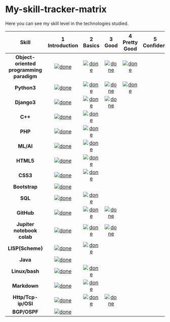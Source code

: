 # My-skill-tracker-matrix
Here you can see my skill level in the technologies studied.

<table>
<thead>
<tr>
<th align="center">Skill</th>
<th align="center">1<br>Introduction</th>
<th align="center">2<br>Basics</th>
<th align="center">3<br>Good</th>
<th align="center">4<br>Pretty Good</th>
<th align="center">5<br>Сonfident</th>
<th align="center">6<br>Very Сonfident</th>
<th align="center">7<br>Expert</th>
</tr>
</thead>
<tbody>
<tr>
<td align="center"><strong>Object-oriented programming paradigm</strong></td>
<td align="center"><a target="_blank" rel="noopener noreferrer" href="https://user-images.githubusercontent.com/29199184/32275438-8385f5c0-bf0b-11e7-9406-42265f71e2bd.png"><img src="https://user-images.githubusercontent.com/29199184/32275438-8385f5c0-bf0b-11e7-9406-42265f71e2bd.png" alt="done" title="Done" style="max-width:100%;"></a></td>
<td align="center"><a target="_blank" rel="noopener noreferrer" href="https://user-images.githubusercontent.com/29199184/32275438-8385f5c0-bf0b-11e7-9406-42265f71e2bd.png"><img src="https://user-images.githubusercontent.com/29199184/32275438-8385f5c0-bf0b-11e7-9406-42265f71e2bd.png" alt="done" title="Done" style="max-width:100%;"></a></td>
<td align="center"><a target="_blank" rel="noopener noreferrer" href="https://user-images.githubusercontent.com/29199184/32275438-8385f5c0-bf0b-11e7-9406-42265f71e2bd.png"><img src="https://user-images.githubusercontent.com/29199184/32275438-8385f5c0-bf0b-11e7-9406-42265f71e2bd.png" alt="done" title="Done" style="max-width:100%;"></a></td>
<td align="center"><a target="_blank" rel="noopener noreferrer" href="https://user-images.githubusercontent.com/29199184/32275438-8385f5c0-bf0b-11e7-9406-42265f71e2bd.png"><img src="https://user-images.githubusercontent.com/29199184/32275438-8385f5c0-bf0b-11e7-9406-42265f71e2bd.png" alt="done" title="Done" style="max-width:100%;"></a></td>
<td align="center"></td>
<td align="center"></td>
<td align="center"></td>
</tr>
<tr>
<td align="center"><strong>Python3</strong></td>
<td align="center"><a target="_blank" rel="noopener noreferrer" href="https://user-images.githubusercontent.com/29199184/32275438-8385f5c0-bf0b-11e7-9406-42265f71e2bd.png"><img src="https://user-images.githubusercontent.com/29199184/32275438-8385f5c0-bf0b-11e7-9406-42265f71e2bd.png" alt="done" title="Done" style="max-width:100%;"></a></td>
<td align="center"><a target="_blank" rel="noopener noreferrer" href="https://user-images.githubusercontent.com/29199184/32275438-8385f5c0-bf0b-11e7-9406-42265f71e2bd.png"><img src="https://user-images.githubusercontent.com/29199184/32275438-8385f5c0-bf0b-11e7-9406-42265f71e2bd.png" alt="done" title="Done" style="max-width:100%;"></a></td>
<td align="center"><a target="_blank" rel="noopener noreferrer" href="https://user-images.githubusercontent.com/29199184/32275438-8385f5c0-bf0b-11e7-9406-42265f71e2bd.png"><img src="https://user-images.githubusercontent.com/29199184/32275438-8385f5c0-bf0b-11e7-9406-42265f71e2bd.png" alt="done" title="Done" style="max-width:100%;"></a></td>
<td align="center"><a target="_blank" rel="noopener noreferrer" href="https://user-images.githubusercontent.com/29199184/32275438-8385f5c0-bf0b-11e7-9406-42265f71e2bd.png"><img src="https://user-images.githubusercontent.com/29199184/32275438-8385f5c0-bf0b-11e7-9406-42265f71e2bd.png" alt="done" title="Done" style="max-width:100%;"></a></td>
<td align="center"></td>
<td align="center"></td>
<td align="center"></td>
</tr>
<tr>
<td align="center"><strong>Django3</strong></td>
<td align="center"><a target="_blank" rel="noopener noreferrer" href="https://user-images.githubusercontent.com/29199184/32275438-8385f5c0-bf0b-11e7-9406-42265f71e2bd.png"><img src="https://user-images.githubusercontent.com/29199184/32275438-8385f5c0-bf0b-11e7-9406-42265f71e2bd.png" alt="done" title="Done" style="max-width:100%;"></a></td>
<td align="center"><a target="_blank" rel="noopener noreferrer" href="https://user-images.githubusercontent.com/29199184/32275438-8385f5c0-bf0b-11e7-9406-42265f71e2bd.png"><img src="https://user-images.githubusercontent.com/29199184/32275438-8385f5c0-bf0b-11e7-9406-42265f71e2bd.png" alt="done" title="Done" style="max-width:100%;"></a></td>
<td align="center"><a target="_blank" rel="noopener noreferrer" href="https://user-images.githubusercontent.com/29199184/32275438-8385f5c0-bf0b-11e7-9406-42265f71e2bd.png"><img src="https://user-images.githubusercontent.com/29199184/32275438-8385f5c0-bf0b-11e7-9406-42265f71e2bd.png" alt="done" title="Done" style="max-width:100%;"></a></td>
<td align="center"></td>
<td align="center"></td>
<td align="center"></td>
<td align="center"></td>
</tr>
<tr>
<td align="center"><strong>C++</strong></td>
<td align="center"><a target="_blank" rel="noopener noreferrer" href="https://user-images.githubusercontent.com/29199184/32275438-8385f5c0-bf0b-11e7-9406-42265f71e2bd.png"><img src="https://user-images.githubusercontent.com/29199184/32275438-8385f5c0-bf0b-11e7-9406-42265f71e2bd.png" alt="done" title="Done" style="max-width:100%;"></a></td>
<td align="center"><a target="_blank" rel="noopener noreferrer" href="https://user-images.githubusercontent.com/29199184/32275438-8385f5c0-bf0b-11e7-9406-42265f71e2bd.png"><img src="https://user-images.githubusercontent.com/29199184/32275438-8385f5c0-bf0b-11e7-9406-42265f71e2bd.png" alt="done" title="Done" style="max-width:100%;"></a></td>
<td align="center"></td>
<td align="center"></td>
<td align="center"></td>
<td align="center"></td>
<td align="center"></td>
</tr>
<tr>
<td align="center"><strong>PHP</strong></td>
<td align="center"><a target="_blank" rel="noopener noreferrer" href="https://user-images.githubusercontent.com/29199184/32275438-8385f5c0-bf0b-11e7-9406-42265f71e2bd.png"><img src="https://user-images.githubusercontent.com/29199184/32275438-8385f5c0-bf0b-11e7-9406-42265f71e2bd.png" alt="done" title="Done" style="max-width:100%;"></a></td>
<td align="center"><a target="_blank" rel="noopener noreferrer" href="https://user-images.githubusercontent.com/29199184/32275438-8385f5c0-bf0b-11e7-9406-42265f71e2bd.png"><img src="https://user-images.githubusercontent.com/29199184/32275438-8385f5c0-bf0b-11e7-9406-42265f71e2bd.png" alt="done" title="Done" style="max-width:100%;"></a></td>
<td align="center"></td>
<td align="center"></td>
<td align="center"></td>
<td align="center"></td>
<td align="center"></td>
</tr>

<tr>
<td align="center"><strong>ML/AI</strong></td>
<td align="center"><a target="_blank" rel="noopener noreferrer" href="https://user-images.githubusercontent.com/29199184/32275438-8385f5c0-bf0b-11e7-9406-42265f71e2bd.png"><img src="https://user-images.githubusercontent.com/29199184/32275438-8385f5c0-bf0b-11e7-9406-42265f71e2bd.png" alt="done" title="Done" style="max-width:100%;"></a></td>
<td align="center"><a target="_blank" rel="noopener noreferrer" href="https://user-images.githubusercontent.com/29199184/32275438-8385f5c0-bf0b-11e7-9406-42265f71e2bd.png"><img src="https://user-images.githubusercontent.com/29199184/32275438-8385f5c0-bf0b-11e7-9406-42265f71e2bd.png" alt="done" title="Done" style="max-width:100%;"></a></td>
<td align="center"></td>
<td align="center"></td>
<td align="center"></td>
<td align="center"></td>
<td align="center"></td>
</tr>

<tr>
<td align="center"><strong>HTML5</strong></td>
<td align="center"><a target="_blank" rel="noopener noreferrer" href="https://user-images.githubusercontent.com/29199184/32275438-8385f5c0-bf0b-11e7-9406-42265f71e2bd.png"><img src="https://user-images.githubusercontent.com/29199184/32275438-8385f5c0-bf0b-11e7-9406-42265f71e2bd.png" alt="done" title="Done" style="max-width:100%;"></a></td>
<td align="center"><a target="_blank" rel="noopener noreferrer" href="https://user-images.githubusercontent.com/29199184/32275438-8385f5c0-bf0b-11e7-9406-42265f71e2bd.png"><img src="https://user-images.githubusercontent.com/29199184/32275438-8385f5c0-bf0b-11e7-9406-42265f71e2bd.png" alt="done" title="Done" style="max-width:100%;"></a></td>
<td align="center"></td>
<td align="center"></td>
<td align="center"></td>
<td align="center"></td>
<td align="center"></td>
</tr>
<tr>
<td align="center"><strong>CSS3</strong></td>
<td align="center"><a target="_blank" rel="noopener noreferrer" href="https://user-images.githubusercontent.com/29199184/32275438-8385f5c0-bf0b-11e7-9406-42265f71e2bd.png"><img src="https://user-images.githubusercontent.com/29199184/32275438-8385f5c0-bf0b-11e7-9406-42265f71e2bd.png" alt="done" title="Done" style="max-width:100%;"></a></td>
<td align="center"><a target="_blank" rel="noopener noreferrer" href="https://user-images.githubusercontent.com/29199184/32275438-8385f5c0-bf0b-11e7-9406-42265f71e2bd.png"><img src="https://user-images.githubusercontent.com/29199184/32275438-8385f5c0-bf0b-11e7-9406-42265f71e2bd.png" alt="done" title="Done" style="max-width:100%;"></a></td>
<td align="center"></td>
<td align="center"></td>
<td align="center"></td>
<td align="center"></td>
<td align="center"></td>
</tr>
<tr>
<td align="center"><strong>Bootstrap</strong></td>
<td align="center"><a target="_blank" rel="noopener noreferrer" href="https://user-images.githubusercontent.com/29199184/32275438-8385f5c0-bf0b-11e7-9406-42265f71e2bd.png"><img src="https://user-images.githubusercontent.com/29199184/32275438-8385f5c0-bf0b-11e7-9406-42265f71e2bd.png" alt="done" title="Done" style="max-width:100%;"></a></td>
<td align="center"></td>
<td align="center"></td>
<td align="center"></td>
<td align="center"></td>
<td align="center"></td>
<td align="center"></td>
</tr>

<tr>
<td align="center"><strong>SQL</strong></td>
<td align="center"><a target="_blank" rel="noopener noreferrer" href="https://user-images.githubusercontent.com/29199184/32275438-8385f5c0-bf0b-11e7-9406-42265f71e2bd.png"><img src="https://user-images.githubusercontent.com/29199184/32275438-8385f5c0-bf0b-11e7-9406-42265f71e2bd.png" alt="done" title="Done" style="max-width:100%;"></a></td>
<td align="center"><a target="_blank" rel="noopener noreferrer" href="https://user-images.githubusercontent.com/29199184/32275438-8385f5c0-bf0b-11e7-9406-42265f71e2bd.png"><img src="https://user-images.githubusercontent.com/29199184/32275438-8385f5c0-bf0b-11e7-9406-42265f71e2bd.png" alt="done" title="Done" style="max-width:100%;"></a></td>
<td align="center"></td>
<td align="center"></td>
<td align="center"></td>
<td align="center"></td>
<td align="center"></td>
</tr>

<tr>
<td align="center"><strong>GitHub</strong></td>
<td align="center"><a target="_blank" rel="noopener noreferrer" href="https://user-images.githubusercontent.com/29199184/32275438-8385f5c0-bf0b-11e7-9406-42265f71e2bd.png"><img src="https://user-images.githubusercontent.com/29199184/32275438-8385f5c0-bf0b-11e7-9406-42265f71e2bd.png" alt="done" title="Done" style="max-width:100%;"></a></td>
<td align="center"><a target="_blank" rel="noopener noreferrer" href="https://user-images.githubusercontent.com/29199184/32275438-8385f5c0-bf0b-11e7-9406-42265f71e2bd.png"><img src="https://user-images.githubusercontent.com/29199184/32275438-8385f5c0-bf0b-11e7-9406-42265f71e2bd.png" alt="done" title="Done" style="max-width:100%;"></a></td>
<td align="center"><a target="_blank" rel="noopener noreferrer" href="https://user-images.githubusercontent.com/29199184/32275438-8385f5c0-bf0b-11e7-9406-42265f71e2bd.png"><img src="https://user-images.githubusercontent.com/29199184/32275438-8385f5c0-bf0b-11e7-9406-42265f71e2bd.png" alt="done" title="Done" style="max-width:100%;"></a></td>
<td align="center"></td>
<td align="center"></td>
<td align="center"></td>
<td align="center"></td>
</tr>

<tr>
<td align="center"><strong>Jupiter notebook colab</strong></td>
<td align="center"><a target="_blank" rel="noopener noreferrer" href="https://user-images.githubusercontent.com/29199184/32275438-8385f5c0-bf0b-11e7-9406-42265f71e2bd.png"><img src="https://user-images.githubusercontent.com/29199184/32275438-8385f5c0-bf0b-11e7-9406-42265f71e2bd.png" alt="done" title="Done" style="max-width:100%;"></a></td>
<td align="center"><a target="_blank" rel="noopener noreferrer" href="https://user-images.githubusercontent.com/29199184/32275438-8385f5c0-bf0b-11e7-9406-42265f71e2bd.png"><img src="https://user-images.githubusercontent.com/29199184/32275438-8385f5c0-bf0b-11e7-9406-42265f71e2bd.png" alt="done" title="Done" style="max-width:100%;"></a></td>
<td align="center"><a target="_blank" rel="noopener noreferrer" href="https://user-images.githubusercontent.com/29199184/32275438-8385f5c0-bf0b-11e7-9406-42265f71e2bd.png"><img src="https://user-images.githubusercontent.com/29199184/32275438-8385f5c0-bf0b-11e7-9406-42265f71e2bd.png" alt="done" title="Done" style="max-width:100%;"></a></td>
<td align="center"></td>
<td align="center"></td>
<td align="center"></td>
<td align="center"></td>
</tr>

<tr>
<td align="center"><strong>LISP(Scheme)</strong></td>
<td align="center"><a target="_blank" rel="noopener noreferrer" href="https://user-images.githubusercontent.com/29199184/32275438-8385f5c0-bf0b-11e7-9406-42265f71e2bd.png"><img src="https://user-images.githubusercontent.com/29199184/32275438-8385f5c0-bf0b-11e7-9406-42265f71e2bd.png" alt="done" title="Done" style="max-width:100%;"></a></td>
<td align="center"><a target="_blank" rel="noopener noreferrer" href="https://user-images.githubusercontent.com/29199184/32275438-8385f5c0-bf0b-11e7-9406-42265f71e2bd.png"><img src="https://user-images.githubusercontent.com/29199184/32275438-8385f5c0-bf0b-11e7-9406-42265f71e2bd.png" alt="done" title="Done" style="max-width:100%;"></a></td>
<td align="center"></td>
<td align="center"></td>
<td align="center"></td>
<td align="center"></td>
<td align="center"></td>
</tr>

<tr>
<td align="center"><strong>Java</strong></td>
<td align="center"><a target="_blank" rel="noopener noreferrer" href="https://user-images.githubusercontent.com/29199184/32275438-8385f5c0-bf0b-11e7-9406-42265f71e2bd.png"><img src="https://user-images.githubusercontent.com/29199184/32275438-8385f5c0-bf0b-11e7-9406-42265f71e2bd.png" alt="done" title="Done" style="max-width:100%;"></a></td>
<td align="center"></td>
<td align="center"></td>
<td align="center"></td>
<td align="center"></td>
<td align="center"></td>
<td align="center"></td>
</tr>

<tr>
<td align="center"><strong>Linux/bash</strong></td>
<td align="center"><a target="_blank" rel="noopener noreferrer" href="https://user-images.githubusercontent.com/29199184/32275438-8385f5c0-bf0b-11e7-9406-42265f71e2bd.png"><img src="https://user-images.githubusercontent.com/29199184/32275438-8385f5c0-bf0b-11e7-9406-42265f71e2bd.png" alt="done" title="Done" style="max-width:100%;"></a></td>
<td align="center"><a target="_blank" rel="noopener noreferrer" href="https://user-images.githubusercontent.com/29199184/32275438-8385f5c0-bf0b-11e7-9406-42265f71e2bd.png"><img src="https://user-images.githubusercontent.com/29199184/32275438-8385f5c0-bf0b-11e7-9406-42265f71e2bd.png" alt="done" title="Done" style="max-width:100%;"></a></td>
<td align="center"></td>
<td align="center"></td>
<td align="center"></td>
<td align="center"></td>
<td align="center"></td>
</tr>

<tr>
<td align="center"><strong>Markdown</strong></td>
<td align="center"><a target="_blank" rel="noopener noreferrer" href="https://user-images.githubusercontent.com/29199184/32275438-8385f5c0-bf0b-11e7-9406-42265f71e2bd.png"><img src="https://user-images.githubusercontent.com/29199184/32275438-8385f5c0-bf0b-11e7-9406-42265f71e2bd.png" alt="done" title="Done" style="max-width:100%;"></a></td>
<td align="center"><a target="_blank" rel="noopener noreferrer" href="https://user-images.githubusercontent.com/29199184/32275438-8385f5c0-bf0b-11e7-9406-42265f71e2bd.png"><img src="https://user-images.githubusercontent.com/29199184/32275438-8385f5c0-bf0b-11e7-9406-42265f71e2bd.png" alt="done" title="Done" style="max-width:100%;"></a></td>
<td align="center"></td>
<td align="center"></td>
<td align="center"></td>
<td align="center"></td>
<td align="center"></td>
</tr>

<tr>
<td align="center"><strong>Http/Tcp-ip/OSI</strong></td>
<td align="center"><a target="_blank" rel="noopener noreferrer" href="https://user-images.githubusercontent.com/29199184/32275438-8385f5c0-bf0b-11e7-9406-42265f71e2bd.png"><img src="https://user-images.githubusercontent.com/29199184/32275438-8385f5c0-bf0b-11e7-9406-42265f71e2bd.png" alt="done" title="Done" style="max-width:100%;"></a></td>
<td align="center"><a target="_blank" rel="noopener noreferrer" href="https://user-images.githubusercontent.com/29199184/32275438-8385f5c0-bf0b-11e7-9406-42265f71e2bd.png"><img src="https://user-images.githubusercontent.com/29199184/32275438-8385f5c0-bf0b-11e7-9406-42265f71e2bd.png" alt="done" title="Done" style="max-width:100%;"></a></td>
<td align="center"><a target="_blank" rel="noopener noreferrer" href="https://user-images.githubusercontent.com/29199184/32275438-8385f5c0-bf0b-11e7-9406-42265f71e2bd.png"><img src="https://user-images.githubusercontent.com/29199184/32275438-8385f5c0-bf0b-11e7-9406-42265f71e2bd.png" alt="done" title="Done" style="max-width:100%;"></a></td>
<td align="center"></td>
<td align="center"></td>
<td align="center"></td>
<td align="center"></td>
</tr>

<tr>
<td align="center"><strong>BGP/OSPF</strong></td>
<td align="center"><a target="_blank" rel="noopener noreferrer" href="https://user-images.githubusercontent.com/29199184/32275438-8385f5c0-bf0b-11e7-9406-42265f71e2bd.png"><img src="https://user-images.githubusercontent.com/29199184/32275438-8385f5c0-bf0b-11e7-9406-42265f71e2bd.png" alt="done" title="Done" style="max-width:100%;"></a></td>
<td align="center"></td>
<td align="center"></td>
<td align="center"></td>
<td align="center"></td>
<td align="center"></td>
<td align="center"></td>
</tr>

</tbody>
</table>
